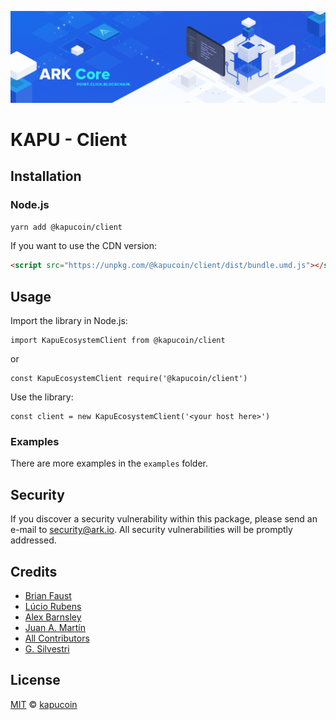 ![ARK Core](banner.png)

# KAPU - Client

## Installation

### Node.js

```bash
yarn add @kapucoin/client
```

If you want to use the CDN version:

```html
<script src="https://unpkg.com/@kapucoin/client/dist/bundle.umd.js"></script>
```

## Usage

Import the library in Node.js:

```
import KapuEcosystemClient from @kapucoin/client
```
or
```
const KapuEcosystemClient require('@kapucoin/client')
```

Use the library:

```
const client = new KapuEcosystemClient('<your host here>')
```

### Examples
There are more examples in the `examples` folder.

## Security

If you discover a security vulnerability within this package, please send an e-mail to security@ark.io. All security vulnerabilities will be promptly addressed.

## Credits

- [Brian Faust](https://github.com/faustbrian)
- [Lúcio Rubens](https://github.com/luciorubeens)
- [Alex Barnsley](https://github.com/alexbarnsley)
- [Juan A. Martín](https://github.com/j-a-m-l)
- [All Contributors](../../../../contributors)
- [G. Silvestri](https://github.com/gsilvestri)

## License

[MIT](LICENSE) © [kapucoin](https://kapu.one)

